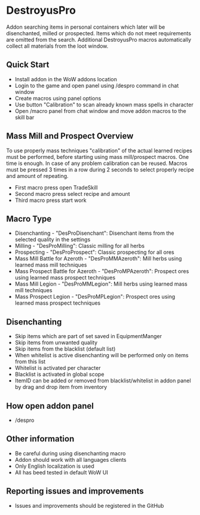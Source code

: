 # DestroyusPro

Addon searching items in personal containers which later will be disenchanted, milled or prospected. Items which do not meet requirements are omitted from the search. Additional DestroyusPro macros automatically collect all materials from the loot window.

## Quick Start

- Install addon in the WoW addons location
- Login to the game and open panel using /despro command in chat window
- Create macros using panel options
- Use button "Calibration" to scan already known mass spells in character
- Open /macro panel from chat window and move addon macros to the skill bar

## Mass Mill and Prospect Overview

To use properly mass techniques "calibration" of the actual learned recipes must be performed, before starting using mass mill/prospect macros. One time is enough. In case of any problem calibration can be reused. Macros must be pressed 3 times in a row during 2 seconds to select properly recipe and amount of repeating.

- First macro press open TradeSkill
- Second macro press select recipe and amount
- Third macro press start work

## Macro Type

- Disenchanting - "DesProDisenchant": Disenchant items from the selected quality in the settings
- Milling - "DesProMilling": Classic milling for all herbs
- Prospecting - "DesProProspect": Classic prospecting for all ores
- Mass Mill Battle for Azeroth - "DesProMMAzeroth": Mill herbs using learned mass mill techniques
- Mass Prospect Battle for Azeroth - "DesProMPAzeroth": Prospect ores using learned mass prospect techniques
- Mass Mill Legion - "DesProMMLegion": Mill herbs using learned mass mill techniques
- Mass Prospect Legion - "DesProMPLegion": Prospect ores using learned mass prospect techniques

## Disenchanting

- Skip items which are part of set saved in EquipmentManger
- Skip items from unwanted quality
- Skip items from the blacklist (default list)
- When whitelist is active disenchanting will be performed only on items from this list
- Whitelist is activated per character
- Blacklist is activated in global scope
- ItemID can be added or removed from blacklist/whitelist in addon panel by drag and drop item from inventory

## How open addon panel

- /despro

## Other information

- Be careful during using disenchanting macro
- Addon should work with all languages clients
- Only English localization is used
- All has beed tested in default WoW UI

## Reporting issues and improvements

- Issues and improvements should be registered in the GitHub
